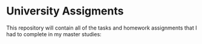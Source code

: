 # University Assigments

This repository will contain all of the tasks and homework assignments that I had to complete in my master studies:
  
